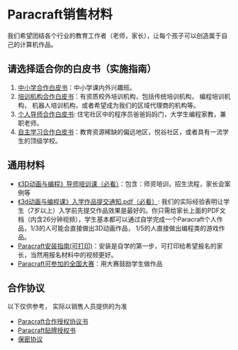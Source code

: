 # Paracraft销售材料

我们希望团结各个行业的教育工作者（老师，家长），让每个孩子可以创造属于自己的计算机作品。 

## 请选择适合你的白皮书（实施指南）

1. [中小学合作白皮书](/official/docs/sales/whitepaper_school)：中小学课内外兴趣班。
2. [培训机构合作白皮书](/official/docs/sales/whitepaper_institute)：有资质校外培训机构，包括传统培训机构， 编程培训机构， 机器人培训机构，或者希望成为我们的区域代理商的机构等。
3. [个人导师合作白皮书](/official/docs/sales/whitepaper_mentor): 住宅社区中的程序员爸爸妈妈门，大学生编程家教，兼职老师。
4. [自主学习合作白皮书](/official/docs/sales/whitepaper_selfteaching)：教育资源稀缺的偏远地区，悦谷社区，或者具有一流学生的顶级学校。

## 通用材料
- [《3D动画与编程》导师培训课（必看）](/official/docs/teach/lessons/0_preface)：包含：师资培训，招生流程，家长会案例等
- [《3d动画与编程课》入学作品提交通知.pdf（必看）](https://api.keepwork.com/storage/v0/siteFiles/3807/raw#《3d动画与编程课》入学作品提交通知.pdf): 我们的实际经验表明让学生（7岁以上）入学前先提交作品效果是最好的。你只需给家长上面的PDF文档（内含26分钟视频），学生基本都可以通过自学完成一个Paracraft个人作品，1/3的人可能会直接做出3D动画作品， 1/5的人直接做出编程类的游戏作品。
- [Paracraft安装指南(可打印)](/official/docs/sales/common/install_guide)：安装是自学的第一步，可打印给希望报名的家长，当然用报名材料中的视频更好。
- [Paracraft可参加的全国大赛](/official/docs/sales/common/competitions)：用大赛鼓励学生做作品

## 合作协议
以下仅供参考， 实际以销售人员提供的为准
- [Paracraft合作授权协议书](/official/docs/sales/contract/institute_contract)
- [Paracraft贴牌授权书](/official/docs/sales/contract/paracraft_rebranding)
- [保密协议](/official/docs/sales/contract/NDA)
